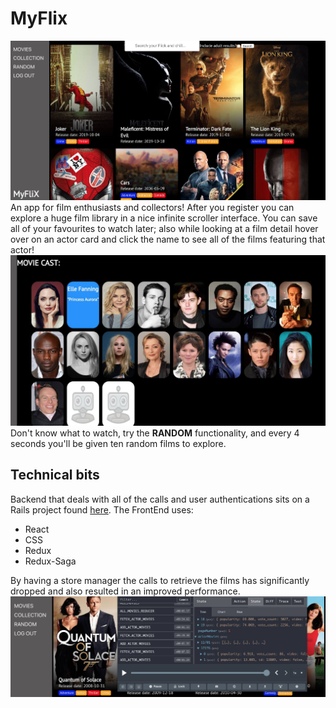 # MyFlix
![Screenshot](public/images/home.jpeg?raw=true "Title")
An app for film enthusiasts and collectors!
After you register you can explore a huge film library in a nice infinite scroller interface.
You can save all of your favourites to watch later; also while looking at a film detail hover over on an actor card and click the name to see all of the films featuring that actor!
![Screenshot](public/images/cast.jpeg?raw=true "Title")
Don't know what to watch, try the **RANDOM** functionality, and every 4 seconds you'll be given ten random films to explore.

## Technical bits

Backend that deals with all of the calls and user authentications sits on a Rails project found [here](https://github.com/alexbujenita/my-flix-backend).
The FrontEnd uses:

 - React
 - CSS
 - Redux
 - Redux-Saga

By having a store manager the calls to retrieve the films has significantly dropped and also resulted in an improved performance.
![Screenshot](public/images/redux_store.jpeg?raw=true "Title")